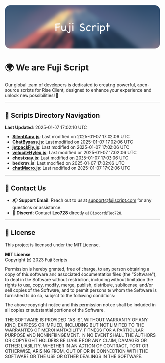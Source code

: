 ![Banner](.github/b.webp)

# 🌍 **We are Fuji Script**

Our global team of developers is dedicated to creating powerful, open-source scripts for Rise Client, designed to enhance your experience and unlock new possibilities! 🌟

---
<!-- SCRIPTS_NAVIGATION_START -->
## 📂 **Scripts Directory Navigation**

**Last Updated**: 2025-01-07 17:02:10 UTC

- **[SilentAura.js](scripts/SilentAura.js)**: Last modified on 2025-01-07 17:02:06 UTC
- **[ChatBypass.js](scripts/ChatBypass.js)**: Last modified on 2025-01-07 17:02:06 UTC
- **[jetpackFly.js](scripts/jetpackFly.js)**: Last modified on 2025-01-07 17:02:06 UTC
- **[velocityHylex.js](scripts/velocityHylex.js)**: Last modified on 2025-01-07 17:02:06 UTC
- **[chestxray.js](scripts/chestxray.js)**: Last modified on 2025-01-07 17:02:06 UTC
- **[bedxray.js](scripts/bedxray.js)**: Last modified on 2025-01-07 17:02:06 UTC
- **[chatMacro.js](scripts/chatMacro.js)**: Last modified on 2025-01-07 17:02:06 UTC

<!-- SCRIPTS_NAVIGATION_END -->

---

## 💬 **Contact Us**  
- 📬 **Support Email**: Reach out to us at [support@fujiscript.com](mailto:support@fujiscript.com) for any questions or assistance.  
- 💬 **Discord**: Contact **Leo728** directly at `Discord@leo728`.

---

## 📜 **License**

This project is licensed under the MIT License.  

**MIT License**  
Copyright (c) 2023 Fuji Scripts  

Permission is hereby granted, free of charge, to any person obtaining a copy of this software and associated documentation files (the "Software"), to deal in the Software without restriction, including without limitation the rights to use, copy, modify, merge, publish, distribute, sublicense, and/or sell copies of the Software, and to permit persons to whom the Software is furnished to do so, subject to the following conditions:  

The above copyright notice and this permission notice shall be included in all copies or substantial portions of the Software.  

THE SOFTWARE IS PROVIDED "AS IS", WITHOUT WARRANTY OF ANY KIND, EXPRESS OR IMPLIED, INCLUDING BUT NOT LIMITED TO THE WARRANTIES OF MERCHANTABILITY, FITNESS FOR A PARTICULAR PURPOSE AND NONINFRINGEMENT. IN NO EVENT SHALL THE AUTHORS OR COPYRIGHT HOLDERS BE LIABLE FOR ANY CLAIM, DAMAGES OR OTHER LIABILITY, WHETHER IN AN ACTION OF CONTRACT, TORT OR OTHERWISE, ARISING FROM, OUT OF OR IN CONNECTION WITH THE SOFTWARE OR THE USE OR OTHER DEALINGS IN THE SOFTWARE.  
